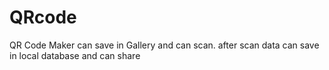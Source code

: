 # QRcode
QR Code Maker can save in Gallery and can scan. after scan data can save in local database and can share
